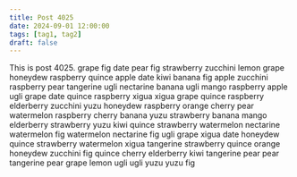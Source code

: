 ```yaml
---
title: Post 4025
date: 2024-09-01 12:00:00
tags: [tag1, tag2]
draft: false
---
```

This is post 4025.
grape
fig
date
pear
fig
strawberry
zucchini
lemon
grape
honeydew
raspberry
quince
apple
date
kiwi
banana
fig
apple
zucchini
raspberry
pear
tangerine
ugli
nectarine
banana
ugli
mango
raspberry
apple
ugli
grape
date
quince
raspberry
xigua
xigua
grape
quince
raspberry
elderberry
zucchini
yuzu
honeydew
raspberry
orange
cherry
pear
watermelon
raspberry
cherry
banana
yuzu
strawberry
banana
mango
elderberry
strawberry
yuzu
kiwi
quince
strawberry
watermelon
nectarine
watermelon
fig
watermelon
nectarine
fig
ugli
grape
xigua
date
honeydew
quince
strawberry
watermelon
xigua
tangerine
strawberry
quince
orange
honeydew
zucchini
fig
quince
cherry
elderberry
kiwi
tangerine
pear
pear
tangerine
pear
grape
lemon
ugli
ugli
yuzu
yuzu
fig
